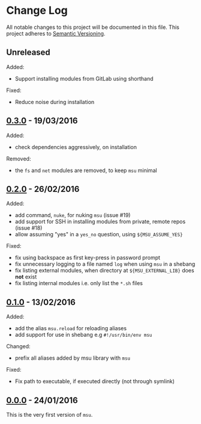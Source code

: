 
# Change Log

All notable changes to this project will be documented in this file.
This project adheres to [Semantic Versioning](http://semver.org/).


## Unreleased

Added:

* Support installing modules from GitLab using shorthand

Fixed:

* Reduce noise during installation


## [0.3.0][0.3.0] - 19/03/2016

Added:

* check dependencies aggressively, on installation

Removed:

* the `fs` and `net` modules are removed, to keep `msu` minimal


## [0.2.0][0.2.0] - 26/02/2016

Added:

* add command, `nuke`, for nuking `msu` (issue #19)
* add support for SSH in installing modules from private, remote repos (issue #18)
* allow assuming "yes" in a `yes_no` question, using `${MSU_ASSUME_YES}`

Fixed:

* fix using backspace as first key-press in password prompt
* fix unnecessary logging to a file named `log` when using `msu` in a shebang
* fix listing external modules, when directory at `${MSU_EXTERNAL_LIB}` does **not** exist
* fix listing internal modules i.e. only list the `*.sh` files


## [0.1.0][0.1.0] - 13/02/2016

Added:

* add the alias `msu.reload` for reloading aliases
* add support for use in shebang e.g `#!/usr/bin/env msu`

Changed:

* prefix all aliases added by msu library with `msu`

Fixed:

* Fix path to executable, if executed directly (not through symlink)


## [0.0.0][0.0.0] - 24/01/2016

This is the very first version of `msu`.


<!-- Release links are placed here for easier updating -->
[0.0.0]:https://github.com/GochoMugo/msu/releases/tag/0.0.0
[0.1.0]:https://github.com/GochoMugo/msu/releases/tag/0.1.0
[0.2.0]:https://github.com/GochoMugo/msu/releases/tag/0.2.0
[0.3.0]:https://github.com/GochoMugo/msu/releases/tag/0.3.0
